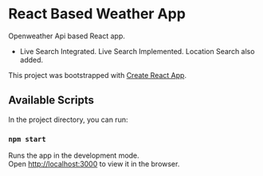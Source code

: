 # React Based Weather App

Openweather Api based React app.

<ul>
<li>
Live Search Integrated.
Live Search Implemented.
Location Search also added.

</li>
</ul>

This project was bootstrapped with [Create React App](https://github.com/facebook/create-react-app).

## Available Scripts

In the project directory, you can run:

### `npm start`

Runs the app in the development mode.\
Open [http://localhost:3000](http://localhost:3000) to view it in the browser.
